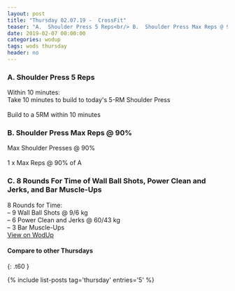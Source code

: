 ```yaml
---
layout: post
title: "Thursday 02.07.19 -  CrossFit"
teaser: "A.  Shoulder Press 5 Reps<br/> B.  Shoulder Press Max Reps @ 90%<br/> C.  8 Rounds For Time of Wall Ball Shots, Power Clean and Jerks, and Bar Muscle-Ups"
date: 2019-02-07 00:00:00
categories: wodup
tags: wods thursday
header: no
---
```



<h3>A.  Shoulder Press 5 Reps</h3>
Within 10 minutes:<br/>
Take 10 minutes to build to today's 5-RM Shoulder Press<br/><br/>Build to a 5RM within 10 minutes
<h3>B.  Shoulder Press Max Reps @ 90%</h3>
Max Shoulder Presses @ 90%<br/><br/>1 x Max Reps @ 90% of A
<h3>C.  8 Rounds For Time of Wall Ball Shots, Power Clean and Jerks, and Bar Muscle-Ups</h3>
8 Rounds for Time:<br/>– 9 Wall Ball Shots @ 9/6 kg<br/>– 6 Power Clean and Jerks @ 60/43 kg<br/>– 3 Bar Muscle-Ups<br/>
<a href="https://www.wodup.com/gyms/asphodel/wods/12983" target="blank">View on WodUp</a>


#### Compare to other Thursdays
{: .t60 }

{% include list-posts tag='thursday' entries='5' %}